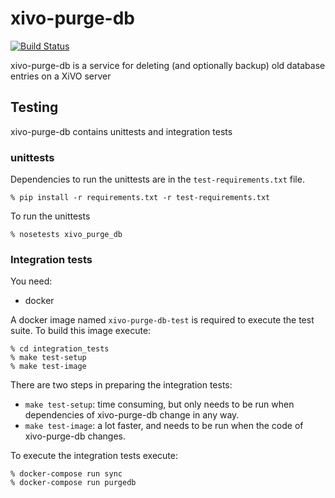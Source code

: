 xivo-purge-db
=============
[![Build Status](https://travis-ci.org/xivo-pbx/xivo-purge-db.png?branch=master)](https://travis-ci.org/xivo-pbx/xivo-purge-db)

xivo-purge-db is a service for deleting (and optionally backup) old database entries on a XiVO server

## Testing

xivo-purge-db contains unittests and integration tests

### unittests

Dependencies to run the unittests are in the `test-requirements.txt` file.

    % pip install -r requirements.txt -r test-requirements.txt

To run the unittests

    % nosetests xivo_purge_db

### Integration tests

You need:

- docker

A docker image named `xivo-purge-db-test` is required to execute the test suite.
To build this image execute:

    % cd integration_tests
    % make test-setup
    % make test-image

There are two steps in preparing the integration tests:

- `make test-setup`: time consuming, but only needs to be run when
  dependencies of xivo-purge-db change in any way.
- `make test-image`: a lot faster, and needs to be run when the code of
  xivo-purge-db changes.

To execute the integration tests execute:

    % docker-compose run sync
    % docker-compose run purgedb
